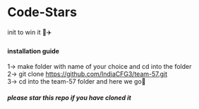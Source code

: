 # Code-Stars
init to win it 💯✈️

#### installation guide 
1-> make folder with name of your choice and cd into the folder <br/>
2-> git clone https://github.com/IndiaCFG3/team-57.git <br/>
3-> cd into the team-57 folder and here we go💯 <br/>

##### please star this repo if you have cloned it 

